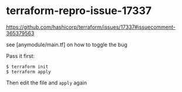 # terraform-repro-issue-17337

https://github.com/hashicorp/terraform/issues/17337#issuecomment-365379563

see [anymodule/main.tf] on how to toggle the bug

Pass it first:

```
$ terraform init
$ terraform apply
```

Then edit the file and `apply` again
